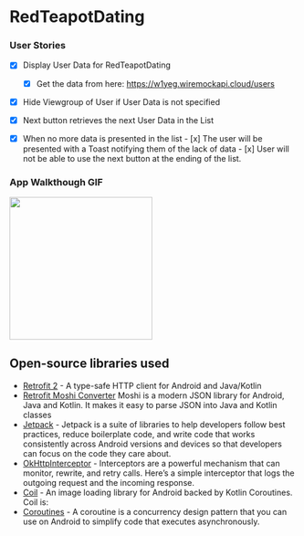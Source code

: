 # RedTeapotDating


### User Stories

- [x] Display User Data for RedTeapotDating
  - [x] Get the data from here: https://w1yeg.wiremockapi.cloud/users
- [x] Hide Viewgroup of User if User Data is not specified
- [x] Next button retrieves the next User Data in the List
- [x] When no more data is presented in the list
       - [x] The user will be presented with a Toast notifying them of the lack of data
       - [x] User will not be able to use the next button at the ending of the list.  
  

### App Walkthough GIF

<img src="https://github.com/Kariizma/RedTeapotDating/blob/main/RedTeapotDating.gif" width=250><br>

## Open-source libraries used
- [Retrofit 2](https://square.github.io/retrofit/) - A type-safe HTTP client for Android and Java/Kotlin
- [Retrofit Moshi Converter](https://github.com/square/moshi/) Moshi is a modern JSON library for Android, Java and Kotlin. It makes it easy to parse JSON into Java and Kotlin classes
- [Jetpack](https://developer.android.com/jetpack) - Jetpack is a suite of libraries to help developers follow best practices, reduce boilerplate code, and write code that works consistently across Android versions and devices so that developers can focus on the code they care about.
- [OkHttpInterceptor](https://square.github.io/okhttp/features/interceptors/) - Interceptors are a powerful mechanism that can monitor, rewrite, and retry calls. Here’s a simple interceptor that logs the outgoing request and the incoming response.
- [Coil](https://coil-kt.github.io/coil/) - An image loading library for Android backed by Kotlin Coroutines. Coil is:
- [Coroutines](https://developer.android.com/kotlin/coroutines) - A coroutine is a concurrency design pattern that you can use on Android to simplify code that executes asynchronously.
